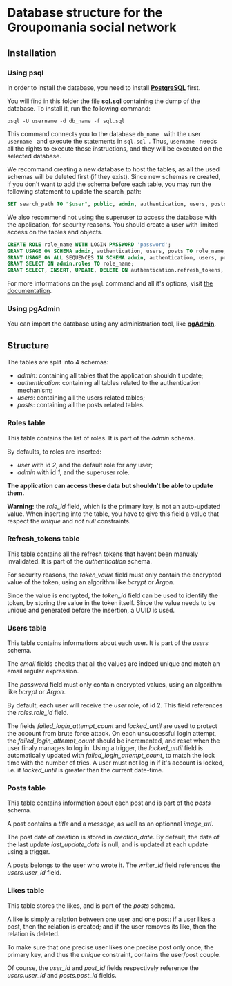 # Database structure for the Groupomania social network

## Installation

### Using psql

In order to install the database, you need to install **[PostgreSQL](https://www.postgresql.org/)** first.

You will find in this folder the file **sql.sql** containing the dump of the database. To install it, run the following command:

```
psql -U username -d db_name -f sql.sql
```

This command connects you to the database `db_name ` with the user `username ` and execute the statements in `sql.sql `. Thus, `username ` needs all the rights to execute those instructions, and they will be executed on the selected database.

We recommand creating a new database to host the tables, as all the used schemas will be deleted first (if they exist). Since new schemas re created, if you don't want to add the schema before each table, you may run the following statement to update the search_path:

```sql
SET search_path TO "$user", public, admin, authentication, users, posts;
```

We also recommend not using the superuser to access the database with the application, for security reasons. You should create a user with limited access on the tables and objects.

```sql
CREATE ROLE role_name WITH LOGIN PASSWORD 'password';
GRANT USAGE ON SCHEMA admin, authentication, users, posts TO role_name;
GRANT USAGE ON ALL SEQUENCES IN SCHEMA admin, authentication, users, posts TO role_name;
GRANT SELECT ON admin.roles TO role_name;
GRANT SELECT, INSERT, UPDATE, DELETE ON authentication.refresh_tokens, users.users, posts.posts, posts. likes TO role_name;
```

For more informations on the `psql` command and all it's options, visit [the documentation](https://docs.postgresql.fr/10/app-psql.html).

### Using pgAdmin

You can import the database using any administration tool, like **[pgAdmin](https://www.pgadmin.org/)**.

## Structure

The tables are split into 4 schemas:

-   _admin_: containing all tables that the application shouldn't update;
-   _authentication_: containing all tables related to the authentication mechanism;
-   _users_: containing all the users related tables;
-   _posts_: containing all the posts related tables.

### Roles table

This table contains the list of roles. It is part of the _admin_ schema.

By defaults, to roles are inserted:

-   _user_ with id _2_, and the default role for any user;
-   _admin_ with id _1_, and the superuser role.

**The application can access these data but shouldn't be able to update them.**

**Warning:** the _role_id_ field, which is the primary key, is not an auto-updated value. When inserting into the table, you have to give this field a value that respect the _unique_ and _not null_ constraints.

### Refresh_tokens table

This table contains all the refresh tokens that havent been manualy invalidated. It is part of the _authentication_ schema.

For security reasons, the _token_value_ field must only contain the encrypted value of the token, using an algorithm like _bcrypt_ or _Argon_.

Since the value is encrypted, the _token_id_ field can be used to identify the token, by storing the value in the token itself. Since the value needs to be unique and generated before the insertion, a UUID is used.

### Users table

This table contains informations about each user. It is part of the _users_ schema.

The _email_ fields checks that all the values are indeed unique and match an email regular expression.

The _password_ field must only contain encrypted values, using an algorithm like _bcrypt_ or _Argon_.

By default, each user will receive the _user_ role, of id 2. This field references the _roles.role_id_ field.

The fields _failed_login_attempt_count_ and _locked_until_ are used to protect the account from brute force attack. On each unsuccessful login attempt, the _failed_login_attempt_count_ should be incremented, and reset when the user finaly manages to log in. Using a trigger, the _locked_until_ field is automatically updated with _failed_login_attempt_count_, to match the lock time with the number of tries. A user must not log in if it's account is locked, i.e. if _locked_until_ is greater than the current date-time.

### Posts table

This table contains information about each post and is part of the _posts_ schema.

A post contains a _title_ and a _message_, as well as an optionnal _image_url_.

The post date of creation is stored in _creation_date_. By default, the date of the last update _last_update_date_ is null, and is updated at each update using a trigger.

A posts belongs to the user who wrote it. The _writer_id_ field references the _users.user_id_ field.

### Likes table

This table stores the likes, and is part of the _posts_ schema.

A like is simply a relation between one user and one post: if a user likes a post, then the relation is created; and if the user removes its like, then the relation is deleted.

To make sure that one precise user likes one precise post only once, the primary key, and thus the _unique_ constraint, contains the user/post couple.

Of course, the _user_id_ and _post_id_ fields respectively reference the _users.user_id_ and _posts.post_id_ fields.

